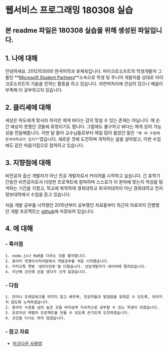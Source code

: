 웹서비스 프로그래밍 180308 실습
======================

## 본 readme 파일은 180308 실습을 위해 생성된 파일입니다.
## 1. 나에 대해
안녕하세요. 2012103000 한국어학과 유재욱입니다. 마이크로소프트의 학생개발자 그룹인 **[Microsoft Student Partners](https://msdn.microsoft.com/ko-kr/microsoftstudentpartners.aspx)**소속으로 학생 및 주니어 개발자를 상대로 마이크로소프트의 기술을 전하는 활동을 하고 있습니다. 자연어처리에 관심이 있으나 배움이 부족해 더 공부하고자 있습니다.

## 2. 클리셰에 대해
세상은 파도에게 맞서라 하지만 제게 바다는 감히 맞설 수 있는 존재는 아닙니다. 매 순간 예상치 못했던 것들에 휘청이기도 합니다. 그럼에도 불구하고 바다는 제게 있어 가능성을 전달해줍니다. 
이번 달 들어 교수님들로부터 제일 많이 들었던 말은 ```"왜 내 수업에 한국어학과가 있지?"```였습니다. 새로운 것에 도전하며 개척하는 삶을 살아왔고, 이번 수업에도 같은 마음가짐으로 참여하고 있습니다.


## 3. 지향점에 대해
비전공자 출신 개발자가 아닌 전공 개발자로서 커리어를 시작하고 싶습니다. 긴 휴학기간동안 비전공자로서 다양한 프로젝트에 참여하며 스스로가 이 분야에 맞는지 적성을 탐색하는 기간을 가졌고, 학교에 복학하여 경희대학교 외국어대학이 아닌 경희대학교 전자정보대학에서 수업을 듣고 있습니다.

처음 개발 공부를 시작했던 2015년부터 공부했던 자료들부터 최근의 자료까지 진행했던 개발 프로젝트는 [github](https://github.com/Jaeuk-YOO)에 저장되어 있습니다.


## 4. 에 대해
### - 특이점
	1. node.js나 RoR을 다루는 것을 좋아합니다.
	2. 동아리 멋쟁이사자처럼에서 개발공부를 처음 시작했습니다.
	3. 카카오톡 챗봇 '@라이언봇'을 다뤘습니다. 선임개발자가 네이버에 팔려갔습니다.
	4. 지난해 코인에 손을 댔다가 크게 잃었습니다.

### - 다짐
	1. 언어나 프레임워크를 따지지 않고 배우며, 전공자들과 발걸음을 맞춰갈 수 있도록, 뒤처지지 않도록 노력하겠습니다.
	2. 동아리 수준을 넘어 높은 곳을 바라보며 지속적으로 공부할 수 있는 학생이 되겠습니다.
    3. 프로덕션 레벨의 프로젝트를 만들 수 있도록 끈기있게 도전하겠습니다.
    4. 코인을 다시는 하지 않겠습니다.


### - 참고 자료
* [마크다운 사용법](https://gist.github.com/ihoneymon/652be052a0727ad59601)